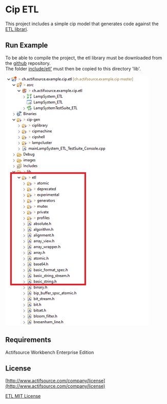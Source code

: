 # Cip ETL
This project includes a simple cip model that generates code against the [ETL librari](https://www.etlcpp.com).

## Run Example

To be able to compile the project, the etl library must be downloaded from the [github](https://github.com/ETLCPP/etl) repository.  
The folder [include/etl'](https://github.com/ETLCPP/etl/tree/master/include/etl) must then be copied to this directory 'lib'.

![CIP System](images/etl-location.png)

## Requirements
Actifsource Workbench Enterprise Edition

## License
[http://www.actifsource.com/company/license](http://www.actifsource.com/company/license)

[ETL MIT License](https://github.com/ETLCPP/etl?tab=MIT-1-ov-file)
